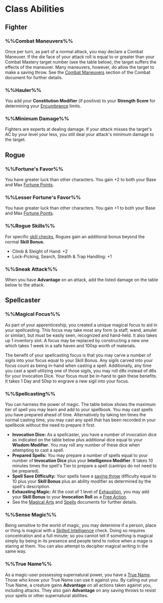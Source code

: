 # Class Abilities

## Fighter

### %%Combat Maneuvers%%
Once per turn, as part of a normal attack, you may declare a Combat Maneuver.  If the die face of your attack roll is equal to or greater than your Combat Mastery target number (see the table below), the target suffers the effects of the maneuver.  Many maneuvers, however, do allow the target to make a saving throw.  See the [Combat Maneuvers](Combat.md#combat%20maneuvers) section of the Combat document for further details.

### %%Hauler%%
You add your **Constitution Modifier** (if positive) to your **Strength Score** for determining your [Encumbrance](EncumbranceAndEquipment.md#encumbrance) limits.

### %%Minimum Damage%%
Fighters are experts at dealing damage.  If your attack misses the target's AC by your level your less, you still deal your attack's minimum damage to the target.

## Rogue

### %%Fortune's Favor%%
You have greater luck than other characters. You gain +2 to both your Base and Max [Fortune Points](RulesSynopsis.md#fortune).

### %%Lesser Fortune's Favor%%
You have greater luck than other characters. You gain +1 to both your Base and Max [Fortune Points](RulesSynopsis.md#fortune).

### %%Rogue Skills%%
For specific [skill checks](RulesSynopsis.md#skilled%20check), Rogues gain an additional bonus beyond the normal **Skill Bonus**.
- Climb & Sleight of Hand: +2
- Lock-Picking, Search, Stealth & Trap Handling: +1

### %%Sneak Attack%%
When you have **Advantage** on an attack, add the listed damage on the table below to the attack.

## Spellcaster

### %%Magical Focus%%
As part of your apprenticeship, you created a unique magical focus to aid in your spellcasting.  This focus may take most any form (a staff, wand, amulet or similar), but must be easily seen, recognized and hand-held.  It also takes up 1 inventory slot.  A focus may be replaced by constructing a new one which takes 1 week in a safe haven and 100sp worth of materials.

The benefit of your spellcasting focus is that you may carve a number of sigils into your focus equal to your Skill Bonus.  Any sigils carved into your focus count as being in-hand when casting a spell.  Additionally, any time you cast a spell utilizing one of those sigils, you may roll d8s instead of d6s for your Invocation Dice.  Your focus must be in-hand to gain these benefits.  It takes 1 Day and 50sp to engrave a new sigil into your focus.

### %%Spellcasting%%
You can harness the power of magic.  The table below shows the maximum tier of spell you may learn and add to your spellbook.  You may cast spells you have prepared ahead of time.  Alternatively by taking ten times the normal casting time, you may cast any spell that has been recorded in your spellbook without the need to prepare it first.
- **Invocation Dice:**  As a spellcaster, you have a number of invocation dice as indicated on the table below plus additional dice equal to your **Wisdom Modifier**.  You may roll any number of these dice when attempting to cast a spell.
- **Prepared Spells:**  You may prepare a number of spells equal to your number of **Invocation Dice** plus your **Intelligence Modifier**.  It takes 10 minutes times the spell's Tier to prepare a spell (cantrips do not need to be prepared).
- **Spell Save Difficulty:** Your spells have a [saving throw](CoreRules.md#saving%20throws) difficulty equal to 10 plus your **Skill Bonus** plus an ability modifier as determined by the spell's description.
- **Exhausting Magic:**  At the cost of 1 level of [Exhaustion](Combat.md#Exhaustion), you may add your **Skill Bonus** to your **Invocation Roll** as a [Free Action](Combat.md#free%20actions).
- See the [Magical Arts](MagicalArts.md) and [Spells](Spells.md) documents for further details.

### %%Sense Magic%%
Being sensitive to the world of magic, you may determine if a person, place or thing is magical with a [Skilled Intelligence](RulesSynopsis.md#skilled%20check) check.  Doing so requires concentration and a full minute; so you cannot tell if something is magical simply by being in its presence and people tend to notice when a mage is staring at them.  You can also attempt to decipher magical writing in the same way.

### %%True Name%%
As a magic-user possessing supernatural power, you have a [True Name](RulesSynopsis.md#names).  Those who know your True Name can use it against you.  By calling out your True Name, a creature gains **Advantage** on all actions taken against you, including attacks.  They also gain **Advantage** on any saving throws to resist your spells or other supernatural abilities.

